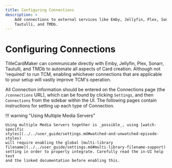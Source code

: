 ```yaml
---
title: Configuring Connections
description: >
    Add connections to external services like Emby, Jellyfin, Plex, Sonarr,
    Tautulli, and TMDb.
---
```


# Configuring Connections

TitleCardMaker can communicate directly with Emby, Jellyfin, Plex, Sonarr,
Tautulli, and TMDb to automate all aspects of Card creation. Although not
'required' to run TCM, enabling whichever connections that are applicable to
your setup will vastly improve TCM's operation.

All Connection information should be entered on the Connections page (the
`/connections` URL), which can be found by clicking `Settings`, and then
`Connections` from the sidebar within the UI. The following pages contain
instructions for setting up each type of Connection.

!!! warning "Using Multiple Media Servers"

    Using multiple Media Servers together is _possible_, using [watch-specific
    styles](../../user_guide/settings.md#watched-and-unwatched-episode-styles)
    will require enabling the global [multi-library
    filename](../../user_guide/settings.md#multi-library-filename-support)
    setting in order to properly integrate. Carefully read the in-UI help text
    and the linked documentation before enabling this.
